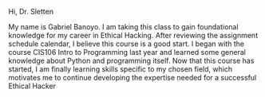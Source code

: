Hi, Dr. Sletten

My name is Gabriel Banoyo. I am taking this class to gain foundational knowledge for my career in Ethical Hacking. After reviewing the assignment schedule calendar, I believe this course is a good start. I began with the course CIS106 Intro to Programming last year and learned some general knowledge about Python and programming itself. Now that this course has started, I am finally learning skills specific to my chosen field, which motivates me to continue developing the expertise needed for a successful Ethical Hacker

